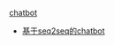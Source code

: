 [chatbot](https://github.com/shinkeika/nlp_project/tree/master/4-chatbot)

- [基于seq2seq的chatbot](https://github.com/shinkeika/nlp_project/blob/master/4-chatbot/tensorflow-seq2seq-chatbot/seq2seq-chatbot.ipynb)